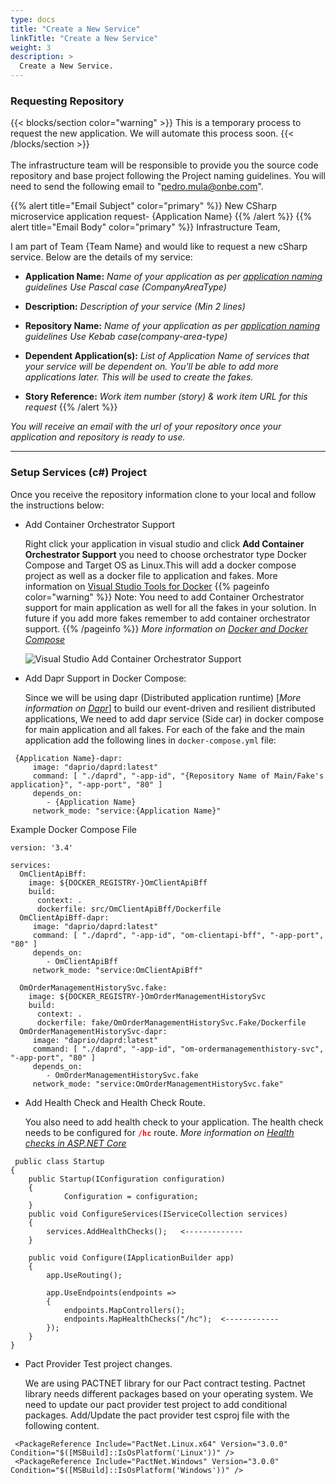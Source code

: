 ```yaml
---
type: docs
title: "Create a New Service"
linkTitle: "Create a New Service"
weight: 3
description: >
  Create a New Service.
---
```


### Requesting Repository
{{< blocks/section color="warning" >}}
This is a temporary process to request the new application. We will automate this process soon.
{{< /blocks/section >}}
\
\
The infrastructure team will be responsible to provide you the source code repository and base project following the Project naming guidelines.
You will need to send the following email to "pedro.mula@onbe.com".

{{% alert title="Email Subject" color="primary" %}}
New CSharp microservice application request- {Application Name}
{{% /alert %}}
{{% alert title="Email Body" color="primary" %}}
Infrastructure Team,

I am part of Team {Team Name} and would like to request a new cSharp service. Below are the details of my service:

- **Application Name:** _Name of your application as per [application naming](/docs/iteration-6-start/c-sharp-microservice-naming) guidelines Use Pascal case (CompanyAreaType)_

- **Description:** _Description of your service (Min 2 lines)_
- **Repository Name:** _Name of your application as per [application naming](/docs/iteration-6-start/c-sharp-microservice-naming) guidelines Use Kebab case(company-area-type)_
- **Dependent Application(s):** _List of Application Name of services that your service will be dependent on. You'll be able to add more applications later. This will be used to create the fakes._
- **Story Reference:** _Work item number (story) & work item URL for this request_
  {{% /alert %}}

_You will receive an email with the url of your repository once your application and repository is ready to use._

---

### Setup Services (c#) Project
Once you receive the repository information clone to your local and follow the instructions below: 
<a name="csharp-add-container-orchestrator"></a>
- Add Container Orchestrator Support 
  
  Right click your application in visual studio and click **Add Container Orchestrator Support** you need to choose orchestrator type Docker Compose and Target OS as Linux.This will add a docker compose project as well as a docker file to application and fakes.  More information on [Visual Studio Tools for Docker](https://docs.microsoft.com/en-us/dotnet/architecture/containerized-lifecycle/design-develop-containerized-apps/visual-studio-tools-for-docker)
{{% pageinfo color="warning" %}}
Note: You need to add Container Orchestrator support for main application as well for all the fakes in your solution.
In future if you add more fakes remember to add container orchestrator support.
{{% /pageinfo %}}
_More information on  [Docker and Docker Compose](https://docs.docker.com/compose/)_

  ![Visual Studio Add Container Orchestrator Support](/images/ContinuousDeployment/AddContainerOrchestratorSupport.jpg)
  
  

- Add Dapr Support in Docker Compose:
  
  Since we will be using dapr (Distributed application runtime) [_More information on [Dapr](https://docs.dapr.io/)_] to build our event-driven and resilient distributed applications, We need to add dapr service (Side car) in docker compose for main application and all fakes. For each of the fake and the main application add the following lines in ```docker-compose.yml``` file: 
   
```
 {Application Name}-dapr:
     image: "daprio/daprd:latest"
     command: [ "./daprd", "-app-id", "{Repository Name of Main/Fake's application}", "-app-port", "80" ]
     depends_on:
        - {Application Name}
     network_mode: "service:{Application Name}" 

  ```
  
  Example Docker Compose File

```
version: '3.4'

services:
  OmClientApiBff:
    image: ${DOCKER_REGISTRY-}OmClientApiBff
    build:
      context: .
      dockerfile: src/OmClientApiBff/Dockerfile
  OmClientApiBff-dapr:
     image: "daprio/daprd:latest"
     command: [ "./daprd", "-app-id", "om-clientapi-bff", "-app-port", "80" ]
     depends_on:
        - OmClientApiBff
     network_mode: "service:OmClientApiBff" 

  OmOrderManagementHistorySvc.fake:
    image: ${DOCKER_REGISTRY-}OmOrderManagementHistorySvc
    build:
      context: .
      dockerfile: fake/OmOrderManagementHistorySvc.Fake/Dockerfile
  OmOrderManagementHistorySvc-dapr:
     image: "daprio/daprd:latest"
     command: [ "./daprd", "-app-id", "om-ordermanagementhistory-svc", "-app-port", "80" ]
     depends_on:
        - OmOrderManagementHistorySvc.fake
     network_mode: "service:OmOrderManagementHistorySvc.fake" 
```

- Add Health Check and Health Check Route.<a name="csharp-add-healthcheck"></a>
  
  You also need to add health check to your application. The health check needs to be configured for <font color="red">**```/hc```**</font> route. 
_More information on [Health checks in ASP.NET Core](https://docs.microsoft.com/en-us/aspnet/core/host-and-deploy/health-checks?view=aspnetcore-5.0)_

```
 public class Startup
{
    public Startup(IConfiguration configuration)
    {
            Configuration = configuration;
    }
    public void ConfigureServices(IServiceCollection services)
    {
        services.AddHealthChecks();   <-------------
    }

    public void Configure(IApplicationBuilder app)
    {
        app.UseRouting();

        app.UseEndpoints(endpoints =>
        {
            endpoints.MapControllers();
            endpoints.MapHealthChecks("/hc");  <------------
        });
    }
}
``` 
- Pact Provider Test project changes.<a name="csharp-pactprovidertestchanges"></a>

  We are using PACTNET library for our Pact contract testing. Pactnet library needs different packages based on your operating system. We need to update our pact provider test project to add conditional packages. Add/Update the pact provider test csproj file with the following content.

```
 <PackageReference Include="PactNet.Linux.x64" Version="3.0.0" Condition="$([MSBuild]::IsOsPlatform('Linux'))" />
 <PackageReference Include="PactNet.Windows" Version="3.0.0" Condition="$([MSBuild]::IsOsPlatform('Windows'))" />

``` 

